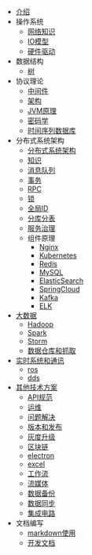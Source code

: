 * [介绍](README.md)
* 操作系统
  * [网络知识](os/net.md)
  * [IO模型](os/io.md)
  * [硬件驱动](os/driver.md)
* 数据结构
  * [树](ds/tree.md)
* 协议理论
  * [中间件](common/middleware.md)
  * [架构](common/arch.md)
  * [JVM原理](common/jvm.md)
  * [密码学](common/cryptography.md)
  * [时间序列数据库](common/tsdb.md)
* 分布式系统架构
  * [分布式系统架构](distarch/SUMMARY.md)
  * [知识](distarch/kb.md)
  * [消息队列](distarch/mq.md)
  * [事务](distarch/transaction.md)
  * [RPC](distarch/rpc.md)
  * [锁](distarch/locker.md)
  * [全局ID](distarch/globalid.md)
  * [分库分表](distarch/db.md)
  * [服务治理](distarch/sg/SUMMARY.md)
  * 组件原理
    * [Nginx](distarch/component/nginx.md)
    * [Kubernetes](distarch/component/kubernetes.md)
    * [Redis](distarch/component/redis.md)
    * [MySQL](distarch/component/mysql.md)
    * [ElasticSearch](distarch/component/elasticsearch.md)
    * [SpringCloud](distarch/component/springcloud.md)
    * [Kafka](distarch/component/kafka.md)
    * [ELK](distarch/component/elk.md)
* [大数据](bigdata/SUMMARY.md)
  * [Hadoop](bigdata/Hadoop.md)
  * [Spark](bigdata/Spark.md)
  * [Storm](bigdata/Storm.md)
  * [数据仓库和抓取](bigdata/warehouse.md)
* [实时系统和通讯](rtos/SUMMARY.md)
  * [ros](rtos/ros.md)
  * [dds](rtos/dds.md)
* [其他技术方案](common/SUMMARY.md)
  * [API规范](common/api.md)
  * [运维](common/ops.md)
  * [问题解决](common/toubleshooting.md)
  * [版本和发布](common/version.md)
  * [灰度升级](common/grayupgrade.md)
  * [区块链](common/block-chain.md)
  * [electron](common/electron.md)
  * [excel](common/excel.md)
  * [工作流](common/workflow.md)
  * [流媒体](common/streammedia.md)
  * [数据备份](common/dataBackup.md)
  * [数据同步](common/sync.md)
  * [集成电路](hardware/ic.md)
* 文档编写
  * [markdown使用](doc/markdown.md)
  * [开发文档](doc/dev.md)
